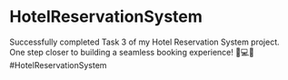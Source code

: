 # HotelReservationSystem
Successfully completed Task 3 of my Hotel Reservation System project. One step closer to building a seamless booking experience! 🏨💻🚀 #HotelReservationSystem
